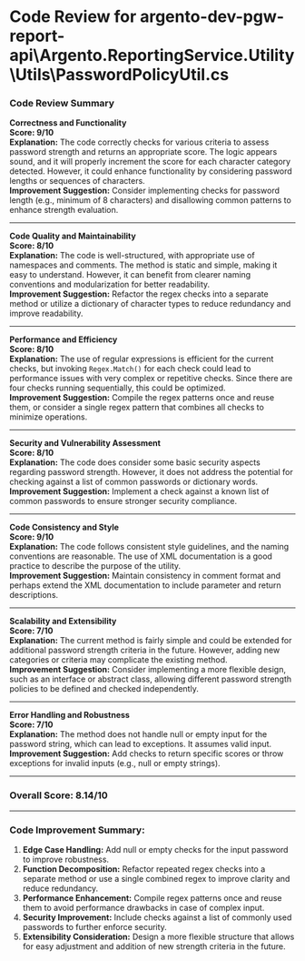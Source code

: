 # Code Review for argento-dev-pgw-report-api\Argento.ReportingService.Utility\Utils\PasswordPolicyUtil.cs

### Code Review Summary

**Correctness and Functionality**  
**Score: 9/10**  
**Explanation:** The code correctly checks for various criteria to assess password strength and returns an appropriate score. The logic appears sound, and it will properly increment the score for each character category detected. However, it could enhance functionality by considering password lengths or sequences of characters.  
**Improvement Suggestion:** Consider implementing checks for password length (e.g., minimum of 8 characters) and disallowing common patterns to enhance strength evaluation.

---

**Code Quality and Maintainability**  
**Score: 8/10**  
**Explanation:** The code is well-structured, with appropriate use of namespaces and comments. The method is static and simple, making it easy to understand. However, it can benefit from clearer naming conventions and modularization for better readability.  
**Improvement Suggestion:** Refactor the regex checks into a separate method or utilize a dictionary of character types to reduce redundancy and improve readability.

---

**Performance and Efficiency**  
**Score: 8/10**  
**Explanation:** The use of regular expressions is efficient for the current checks, but invoking `Regex.Match()` for each check could lead to performance issues with very complex or repetitive checks. Since there are four checks running sequentially, this could be optimized.  
**Improvement Suggestion:** Compile the regex patterns once and reuse them, or consider a single regex pattern that combines all checks to minimize operations.

---

**Security and Vulnerability Assessment**  
**Score: 8/10**  
**Explanation:** The code does consider some basic security aspects regarding password strength. However, it does not address the potential for checking against a list of common passwords or dictionary words.  
**Improvement Suggestion:** Implement a check against a known list of common passwords to ensure stronger security compliance.

---

**Code Consistency and Style**  
**Score: 9/10**  
**Explanation:** The code follows consistent style guidelines, and the naming conventions are reasonable. The use of XML documentation is a good practice to describe the purpose of the utility.  
**Improvement Suggestion:** Maintain consistency in comment format and perhaps extend the XML documentation to include parameter and return descriptions.

---

**Scalability and Extensibility**  
**Score: 7/10**  
**Explanation:** The current method is fairly simple and could be extended for additional password strength criteria in the future. However, adding new categories or criteria may complicate the existing method.  
**Improvement Suggestion:** Consider implementing a more flexible design, such as an interface or abstract class, allowing different password strength policies to be defined and checked independently.

---

**Error Handling and Robustness**  
**Score: 7/10**  
**Explanation:** The method does not handle null or empty input for the password string, which can lead to exceptions. It assumes valid input.  
**Improvement Suggestion:** Add checks to return specific scores or throw exceptions for invalid inputs (e.g., null or empty strings).

---

### Overall Score: 8.14/10

---

### Code Improvement Summary:
1. **Edge Case Handling:** Add null or empty checks for the input password to improve robustness.
2. **Function Decomposition:** Refactor repeated regex checks into a separate method or use a single combined regex to improve clarity and reduce redundancy.
3. **Performance Enhancement:** Compile regex patterns once and reuse them to avoid performance drawbacks in case of complex input.
4. **Security Improvement:** Include checks against a list of commonly used passwords to further enforce security.
5. **Extensibility Consideration:** Design a more flexible structure that allows for easy adjustment and addition of new strength criteria in the future.